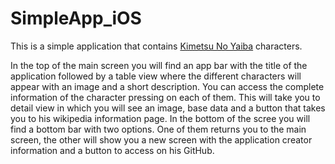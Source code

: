 # SimpleApp_iOS

This is a simple application that contains [Kimetsu No Yaiba](https://es.wikipedia.org/wiki/Kimetsu_no_Yaiba) characters.

In the top of the main screen you will find an app bar with the title of the application followed by a table view where the different characters will appear with an image and a short description.
You can access the complete information of the character pressing on each of them. This will take you to detail view in which you will see an image, base data and  a button that takes you to his wikipedia information page.
In the bottom of the scree you will find a bottom bar with two options. One of them returns you to the main screen, the other will show you a new screen with the application creator information and a button to access on his GitHub.
